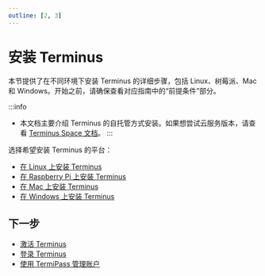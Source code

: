 ```yaml
---
outline: [2, 3]
---
```


# 安装 Terminus

本节提供了在不同环境下安装 Terminus 的详细步骤，包括 Linux、树莓派、Mac 和 Windows。开始之前，请确保查看对应指南中的“前提条件”部分。

:::info
- 本文档主要介绍 Terminus 的自托管方式安装。如果想尝试云服务版本，请查看 [Terminus Space 文档](../../../space/host/create-terminus.md)。
:::

选择希望安装 Terminus 的平台：

- [在 Linux 上安装 Terminus](linux.md)
- [在 Raspberry Pi 上安装 Terminus](raspberry.md)
- [在 Mac 上安装 Terminus](mac.md)
- [在 Windows 上安装 Terminus](windows.md)

## 下一步

- [激活 Terminus](../wizard.md)
- [登录 Terminus](../login.md)
- [使用 TermiPass 管理账户](../../../termipass/account/index.md)